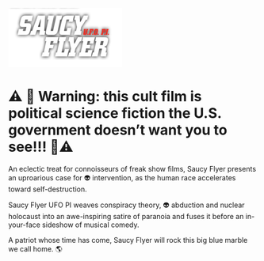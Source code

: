 ![Image of Yaktocat](https://github.com/doedoe33/saucy-flyer/blob/master/images/white.png)

# ⚠️ 🚧 Warning: this cult film is political science fiction the U.S. government doesn’t want you to see!!! 🚧⚠️

An eclectic treat for connoisseurs of freak show films, Saucy Flyer presents an uproarious case for 👽 intervention, as the human race accelerates toward self-destruction. 

Saucy Flyer UFO PI weaves conspiracy theory, 👽 abduction and nuclear holocaust into an awe-inspiring satire of paranoia and fuses it before an in-your-face sideshow of musical comedy.


A patriot whose time has come, Saucy Flyer will rock this big blue marble we call home. 🌎 
